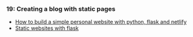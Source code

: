 ### 19: Creating a blog with static pages

- [How to build a simple personal website with python, flask and netlify](https://medium.com/@francescaguiducci/how-to-build-a-simple-personal-website-with-python-flask-and-netlify-d800c97c283d)
- [Static websites with flask](http://www.dougalmatthews.com/2017/Jan/13/static-websites-with-flask/)